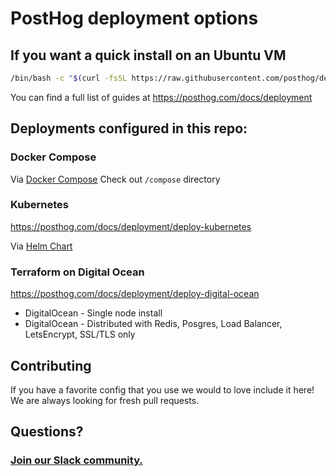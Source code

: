 # PostHog deployment options

## If you want a quick install on an Ubuntu VM

```bash
/bin/bash -c "$(curl -fsSL https://raw.githubusercontent.com/posthog/deployment/HEAD/compose/deploy.sh)"
```


You can find a full list of guides at https://posthog.com/docs/deployment

## Deployments configured in this repo:

### Docker Compose

Via [Docker Compose](https://docs.docker.com/compose/)
Check out `/compose` directory
### Kubernetes

https://posthog.com/docs/deployment/deploy-kubernetes

Via [Helm Chart](https://github.com/PostHog/charts)

### Terraform on Digital Ocean

https://posthog.com/docs/deployment/deploy-digital-ocean

- DigitalOcean - Single node install
- DigitalOcean - Distributed with Redis, Posgres, Load Balancer, LetsEncrypt, SSL/TLS only

## Contributing

If you have a favorite config that you use we would to love include it here! We are always looking for fresh pull requests.

## Questions?

### [Join our Slack community.](https://join.slack.com/t/posthogusers/shared_invite/enQtOTY0MzU5NjAwMDY3LTc2MWQ0OTZlNjhkODk3ZDI3NDVjMDE1YjgxY2I4ZjI4MzJhZmVmNjJkN2NmMGJmMzc2N2U3Yjc3ZjI5NGFlZDQ)
